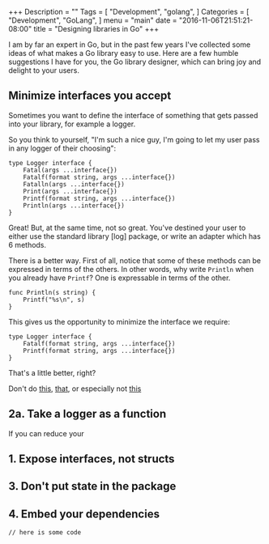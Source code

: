 +++
Description = ""
Tags = [
  "Development",
  "golang",
]
Categories = [
  "Development",
  "GoLang",
]
menu = "main"
date = "2016-11-06T21:51:21-08:00"
title = "Designing libraries in Go"
+++

I am by far an expert in Go, but in the past few years I've collected some ideas
of what makes a Go library easy to use. Here are a few humble suggestions I have
for you, the Go library designer, which can bring joy and delight to your users.

## Minimize interfaces you accept

Sometimes you want to define the interface of something that gets passed into
your library, for example a logger.

So you think to yourself, "I'm such a nice guy, I'm going to let my user pass
in any logger of their choosing":

```
type Logger interface {
	Fatal(args ...interface{})
	Fatalf(format string, args ...interface{})
	Fatalln(args ...interface{})
	Print(args ...interface{})
	Printf(format string, args ...interface{})
	Println(args ...interface{})
}
```

Great! But, at the same time, not so great. You've destined your user to either use 
the standard library [log] package, or write an adapter which has 6 methods.

There is a better way. First of all, notice that some of these methods can be
expressed in terms of the others. In other words, why write `Println` when you
already have `Printf`? One is expressable in terms of the other.

```
func Println(s string) {
	Printf("%s\n", s)
}
```

This gives us the opportunity to minimize the interface we require:

```
type Logger interface {
	Fatalf(format string, args ...interface{})
	Printf(format string, args ...interface{})
}
```  

That's a little better, right?

Don't do [this](https://github.com/Shopify/sarama/blob/482c471fbf73dc2ac66945187f811581f008c24a/sarama.go#L61-L65), [that](https://github.com/Shopify/sarama/blob/master/mockresponses.go#L9-L14), or especially not [this](https://github.com/grpc/grpc-go/blob/master/grpclog/logger.go#L50-L57)

## 2a. Take a logger as a function
If you can reduce your 

## 1. Expose interfaces, not structs


## 3. Don't put state in the package

## 4. Embed your dependencies


```golang
// here is some code
```